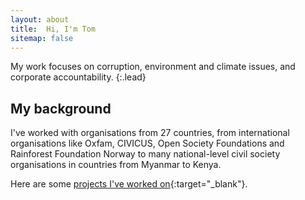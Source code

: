 ```yaml
---
layout: about
title:  Hi, I'm Tom
sitemap: false
---
```



<!--author-->


My work focuses on corruption, environment and climate issues, and corporate accountability.
{:.lead}


## My background

I've worked with organisations from 27 countries, from international organisations like Oxfam, CIVICUS, Open Society Foundations and Rainforest Foundation Norway to many national-level civil society organisations in countries from Myanmar to Kenya.

Here are some [projects I've worked on](/projects){:target="_blank"}.
